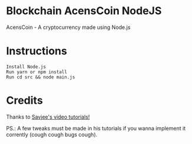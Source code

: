 # Blockchain AcensCoin NodeJS
AcensCoin - A cryptocurrency made using Node.js

# Instructions
```
Install Node.js
Run yarn or npm install
Run cd src && node main.js
```

# Credits
Thanks to [Savjee's video tutorials!](https://www.youtube.com/playlist?list=PLzvRQMJ9HDiTqZmbtFisdXFxul5k0F-Q4)

PS.: A few tweaks must be made in his tutorials if you wanna implement it corrently (cough cough bugs cough).